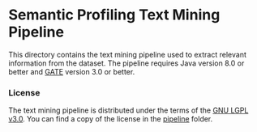# Semantic Profiling Text Mining Pipeline
This directory contains the text mining pipeline used to extract relevant information from the dataset. The pipeline requires Java version 8.0 or better and [GATE](www.gate.ac.uk) version 3.0 or better.

### License

The text mining pipeline is distributed under the terms of the [GNU LGPL v3.0](https://www.gnu.org/licenses/lgpl-3.0.en.html). You can find a copy of the license in the [pipeline](../master/pipeline/gate) folder.

